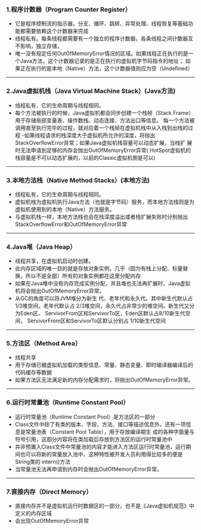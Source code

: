 ### 1.程序计数器（Program Counter Register）
  - 它是程序控制流的指示器，分支、循环、跳转、异常处理、线程恢复等基础功能都需要依赖这个计数器来完成
  - 线程私有。每条线程都需要有一个独立的程序计数器，各条线程之间计数器互不影响，独立存储，
  - 唯一没有规定任何OutOfMemoryError情况的区域。如果线程正在执行的是一个Java方法，这个计数器记录的是正在执行的虚拟机字节码指令的地址；
        如果正在执行的是本地（Native）方法，这个计数器值则应为空（Undefined）
---
### 2.Java虚拟机栈（Java Virtual Machine Stack）(Java方法)
  - 线程私有，它的生命周期与线程相同。
  - 每个方法被执行的时候，Java虚拟机都会同步创建一个栈帧（Stack Frame）用于存储局部变量表、操作数栈、动态连接、方法出口等信息。
         每一个方法被调用直至执行完毕的过程，就对应着一个栈帧在虚拟机栈中从入栈到出栈的过程
  -如果线程请求的栈深度大于虚拟机所允许的深度，将抛出StackOverflowError异常；如果Java虚拟机栈容量可以动态扩展，当栈扩
         展时无法申请到足够的内存会抛出OutOfMemoryError异常( HotSpot虚拟机的栈容量是不可以动态扩展的，以前的Classic虚拟机倒是可以)
---
### 3.本地方法栈（Native Method Stacks）(本地方法)
  - 线程私有，它的生命周期与线程相同。
  - 虚拟机栈为虚拟机执行Java方法（也就是字节码）服务，而本地方法栈则是为虚拟机使用到的本地（Native）方法服务。
  - 与虚拟机栈一样，本地方法栈也会在栈深度溢出或者栈扩展失败时分别抛出StackOverflowError和OutOfMemoryError异常
---
### 4.Java堆（Java Heap） 
  - 线程共享，在虚拟机启动时创建。
  - 此内存区域的唯一目的就是存放对象实例，几乎（因为有栈上分配、标量替换，所以不是全部）所有的对象实例都在这里分配内存
  - 如果在Java堆中没有内存完成实例分配，并且堆也无法再扩展时，Java虚拟机将会抛出OutOfMemoryError异常。
  - 从GC的角度可以将JVM堆分为新生 代、老年代和永久代。其中新生代默认占 1/3堆空间，老年代默认占
    2/3堆空间，永久代占非常少的堆空间。新生代又分为Eden区、 ServivorFrom区和ServivorTo区，Eden区默认占8/10新生代空间，
    ServivorFrom区和ServivorTo区默认分别占 1/10新生代空间 
---
### 5.方法区（Method Area）
  - 线程共享
  - 用于存储已被虚拟机加载的类型信息、常量、静态变量、即时编译器编译后的代码缓存等数据
  - 如果方法区无法满足新的内存分配需求时，将抛出OutOfMemoryError异常。
---
### 6.运行时常量池（Runtime Constant Pool）
  - 运行时常量池（Runtime Constant Pool）是方法区的一部分
  - Class文件中除了有类的版本、字段、方法、接口等描述信息外，还有一项信息是常量池表（Constant Pool Table），用于存放编译期生
       成的各种字面量与符号引用，这部分内容将在类加载后存放到方法区的运行时常量池中
  - 并非预置入Class文件中常量池的内容才能进入方法区运行时常量池，运行期间也可以将新的常量放入池中，这种特性被开发人员利用得比较多的便是String类的
       intern()方法
  - 当常量池无法再申请到内存时会抛出OutOfMemoryError异常。
---
### 7.直接内存（Direct Memory）
  - 直接内存并不是虚拟机运行时数据区的一部分，也不是《Java虚拟机规范》中定义的内存区域
  - 会出现OutOfMemoryError异常